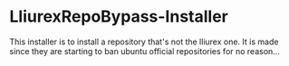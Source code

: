 # LliurexRepoBypass-Installer

This installer is to install a repository that's not the lliurex one. It is made since they are starting to ban ubuntu official repositories for no reason...